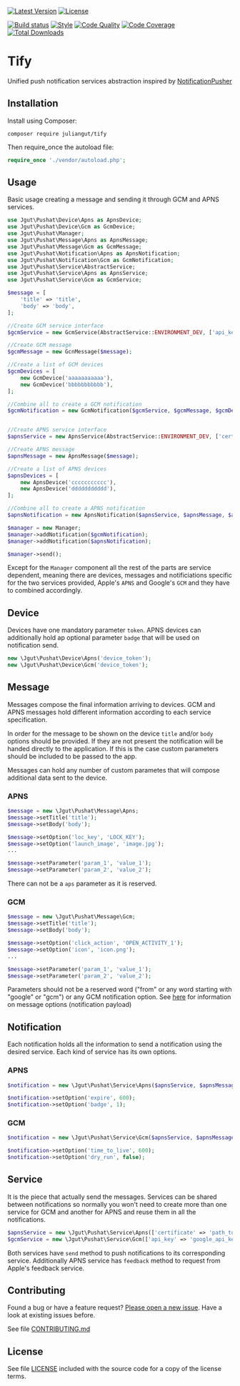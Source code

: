 [![Latest Version](https://img.shields.io/packagist/vpre/juliangut/tify.svg?style=flat-square)](https://packagist.org/packages/juliangut/tify)
[![License](https://img.shields.io/github/license/juliangut/tify.svg?style=flat-square)](https://github.com/juliangut/tify/blob/master/LICENSE)

[![Build status](https://img.shields.io/travis/juliangut/tify.svg?style=flat-square)](https://travis-ci.org/juliangut/tify)
[![Style](https://styleci.io/repos/47275107/shield)](https://styleci.io/repos/47275107)
[![Code Quality](https://img.shields.io/scrutinizer/g/juliangut/tify.svg?style=flat-square)](https://scrutinizer-ci.com/g/juliangut/tify)
[![Code Coverage](https://img.shields.io/coveralls/juliangut/tify.svg?style=flat-square)](https://coveralls.io/github/juliangut/tify)
[![Total Downloads](https://img.shields.io/packagist/dt/juliangut/tify.svg?style=flat-square)](https://packagist.org/packages/juliangut/tify)

# Tify

Unified push notification services abstraction inspired by [NotificationPusher
](https://github.com/Ph3nol/NotificationPusher)

## Installation

Install using Composer:

```
composer require juliangut/tify
```

Then require_once the autoload file:

```php
require_once './vendor/autoload.php';
```

## Usage

Basic usage creating a message and sending it through GCM and APNS services.

```php
use Jgut\Pushat\Device\Apns as ApnsDevice;
use Jgut\Pushat\Device\Gcm as GcmDevice;
use Jgut\Pushat\Manager;
use Jgut\Pushat\Message\Apns as ApnsMessage;
use Jgut\Pushat\Message\Gcm as GcmMessage;
use Jgut\Pushat\Notification\Apns as ApnsNotification;
use Jgut\Pushat\Notification\Gcm as GcmNotification;
use Jgut\Pushat\Service\AbstractService;
use Jgut\Pushat\Service\Apns as ApnsService;
use Jgut\Pushat\Service\Gcm as GcmService;

$message = [
    'title' => 'title',
    'body' => 'body',
];

//Create GCM service interface
$gcmService = new GcmService(AbstractService::ENVIRONMENT_DEV, ['api_key' => '00000']);

//Create GCM message
$gcmMessage = new GcnMessage($message);

//Create a list of GCM devices
$gcmDevices = [
    new GcmDevice('aaaaaaaaaaa'),
    new GcmDevice('bbbbbbbbbbb'),
];

//Combine all to create a GCM notification
$gcmNotification = new GcmNotification($gcmService, $gcmMessage, $gcmDevices);


//Create APNS service interface
$apnsService = new ApnsService(AbstractService::ENVIRONMENT_DEV, ['certificate' => 'path_to_certificate']);

//Create APNS message
$apnsMessage = new ApnsMessage($message);

//Create a list of APNS devices
$apnsDevices = [
    new ApnsDevice('ccccccccccc'),
    new ApnsDevice('ddddddddddd'),
];

//Combine all to create a APNS notification
$apnsNotification = new ApnsNotification($apnsService, $apnsMessage, $apnsDevices);

$manager = new Manager;
$manager->addNotification($gcmNotification);
$manager->addNotification($apnsNotification);

$manager->send();
```

Except for the `Manager` component all the rest of the parts are service dependent, meaning there are devices, messages and notificiations specific for the two services provided, Apple's `APNS` and Google's `GCM` and they have to combined accordingly.

## Device

Devices have one mandatory parameter `token`. APNS devices can additionally hold ap optional parameter `badge` that will be used on notification send.

```php
new \Jgut\Pushat\Device\Apns('device_token');
new \Jgut\Pushat\Device\Gcm('device_token');
```

## Message

Messages compose the final information arriving to devices. GCM and APNS messages hold different information according to each service specification.

In order for the message to be shown on the device `title` and/or `body` options should be provided. If they are not present the notification will be handed directly to the application. If this is the case custom parameters should be included to be passed to the app.

Messages can hold any number of custom parametes that will compose additional data sent to the device.

### APNS

```php
$message = new \Jgut\Pushat\Message\Apns;
$message->setTitle('title');
$message->setBody('body');

$message->setOption('loc_key', 'LOCK_KEY');
$message->setOption('launch_image', 'image.jpg');
...

$message->setParameter('param_1', 'value_1');
$message->setParameter('param_2', 'value_2');
```

There can not be a `aps` parameter as it is reserved.

### GCM

```php
$message = new \Jgut\Pushat\Message\Gcm;
$message->setTitle('title');
$message->setBody('body');

$message->setOption('click_action', 'OPEN_ACTIVITY_1');
$message->setOption('icon', 'icon.png');
...

$message->setParameter('param_1', 'value_1');
$message->setParameter('param_2', 'value_2');
```

Parameters should not be a reserved word ("from" or any word starting with "google" or "gcm") or any GCM notification option. See [here](https://developers.google.com/cloud-messaging/http-server-ref#table2) for information on message options (notification payload)

## Notification

Each notification holds all the information to send a notification using the desired service. Each kind of service has its own options.

### APNS

```php
$notification = new \Jgut\Pushat\Service\Apns($apnsService, $apnsMessage, $apnsDevices, $options);

$notification->setOption('expire', 600);
$notification->setOption('badge', 1);
```

### GCM

```php
$notification = new \Jgut\Pushat\Service\Gcm($apnsService, $apnsMessage, $apnsDevices, $options);

$notification->setOption('time_to_live', 600);
$notification->setOption('dry_run', false);
```

## Service

It is the piece that actually send the messages. Services can be shared between notifications so normally you won't need to create more than one service for GCM and another for APNS and reuse them in all the notifications.

```php
$apnsService = new \Jgut\Pushat\Service\Apns(['certificate' => 'path_to_certificate.pem']);
$gcmService = new \Jgut\Pushat\Service\Gcm(['api_key' => 'google_api_key']);
```

Both services have `send` method to push notifications to its corresponding service. Additionally APNS service has `feedback` method to request from Apple's feedback service.

## Contributing

Found a bug or have a feature request? [Please open a new issue](https://github.com/juliangut/tify/issues). Have a look at existing issues before.

See file [CONTRIBUTING.md](https://github.com/juliangut/tify/blob/master/CONTRIBUTING.md)
## License

See file [LICENSE](https://github.com/juliangut/tify/blob/master/LICENSE) included with the source code for a copy of the license terms.
